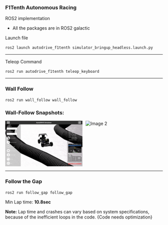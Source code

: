 ### F1Tenth Autonomous Racing

ROS2 implementation 

- All the packages are in ROS2 galactic

Launch file
```
ros2 launch autodrive_f1tenth simulator_bringup_headless.launch.py
```
---
Teleop Command
```
ros2 run autodrive_f1tenth teleop_keyboard
```
---


### Wall Follow
```
ros2 run wall_follow wall_follow
```

### Wall-Follow Snapshots:
<div style="display: flex;">
  <img src="wall_follow/images/wall_follow_1.png" alt="Image 1" width="49%" style="margin-right: 10px;" />
  <img src="wall_follow/images/wall_follow_2.png" alt="Image 2" width="49%" />
</div>

---


### Follow the Gap
```
ros2 run follow_gap follow_gap
```

Min Lap time:  **10.8sec**

**Note:** Lap time and crashes can vary based on system specifications, because of the inefficient loops in the code. {Code needs optimization}